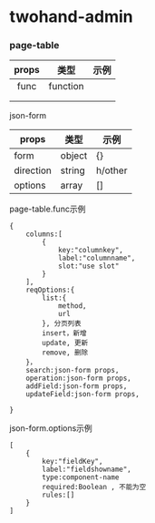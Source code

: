 # twohand-admin

### page-table
| props | 类型     | 示例 |
| :---: | -------- | ---- |
| func  | function |      |
|       |          |      |
|       |          |      |

json-form

| props     | 类型   | 示例    |
| --------- | ------ | ------- |
| form      | object | {}      |
| direction | string | h/other |
| options   | array  | []      |



page-table.func示例

```
{
    columns:[
    	{
    		key:"columnkey",
    		label:"columnname",
    		slot:"use slot"
    	}
    ],
    reqOptions:{
    	list:{
    		method,
    		url
    	}, 分页列表
    	insert，新增
    	update, 更新
    	remove, 删除
    }，
    search:json-form props,
    operation:json-form props,
    addField:json-form props,
    updateField:json-form props,
    
}
```

json-form.options示例

```
[
    {
		key:"fieldKey",
		label:"fieldshowname",
		type:component-name
		required:Boolean , 不能为空
		rules:[]
    }
]
```

